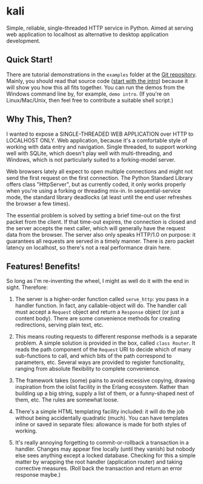 # kali
Simple, reliable, single-threaded HTTP service in Python. Aimed at serving web application to
localhost as alternative to desktop application development.

## Quick Start!
There are tutorial demonstrations in the `examples` folder at the
[Git repository](https://github.com/kjosib/kali).
Mainly, you should read that source code
([start with the intro](https://github.com/kjosib/kali/blob/master/examples/intro.py))
because it will show you how this all fits together.
You can run the demos from the Windows command line by, for example, `demo intro`.
(If you're on Linux/Mac/Unix, then feel free to contribute a suitable shell script.)

## Why This, Then?
I wanted to expose a SINGLE-THREADED WEB APPLICATION over HTTP to LOCALHOST ONLY.
Web application, because it's a comfortable style of working with data entry and navigation.
Single threaded, to support working well with SQLite, which doesn't play well with multi-threading,
and Windows, which is not particularly suited to a forking-model server.

Web browsers lately all expect to open multiple connections and might not send the first request on
the first connection. The Python Standard Library offers class "HttpServer", but as currently coded,
it only works properly when you're using a forking or threading mix-in. In sequential-service mode,
the standard library deadlocks (at least until the end user refreshes the browser a few times).

The essential problem is solved by setting a brief time-out on the first packet from the client.
If that time-out expires, the connection is closed and the server accepts the next caller, which
will generally have the request data from the browser. The server also only speaks HTTP/1.0 on
purpose: it guarantees all requests are served in a timely manner. There is zero packet latency
on localhost, so there's not a real performance drain here.

## Features! Benefits!

So long as I'm re-inventing the wheel, I might as well do it with the end in sight.
Therefore:

1. The server is a higher-order function called `serve_http`: you pass in a handler function.
    In fact, any callable-object will do. The handler call must accept a `Request`
    object and return a `Response` object (or just a content body). There are some
	convenience methods for creating redirections, serving plain text, etc.

2. This means routing requests to different response methods is a separate problem.
    A simple solution is provided in the box, called `class Router`. 
	It reads the path component of the `Request` URI to
	decide which of many sub-functions to call, and which bits of the path correspond
	to parameters, etc. Several ways are provided to register
	functionality, ranging from absolute flexibility to complete convenience.

3. The framework takes (some) pains to avoid excessive copying, drawing inspiration from the
	iolist facility in the Erlang ecosystem. Rather than building up a big string, supply
	a list of them, or a funny-shaped nest of them, etc. The rules are somewhat loose.

4. There's a simple HTML templating facility included: it will do the job without being
	accidentally quadratic (much). You can have templates inline or saved in separate files:
	allowance is made for both styles of working.

5. It's really annoying forgetting to commit-or-rollback a transaction in a handler.
	Changes may appear fine locally (until they vanish) but nobody else sees anything
	except a locked database. Checking for this a simple matter by wrapping the root
	handler (application router) and taking corrective measures. (Roll back the
	transaction and return an error response maybe.)

